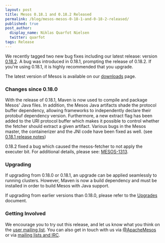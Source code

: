 ```yaml
---
layout: post
title: Mesos 0.18.1 and 0.18.2 Released
permalink: /blog/mesos-mesos-0-18-1-and-0-18-2-released/
published: true
post_author:
  display_name: Niklas Quarfot Nielsen
  twitter: quarfot
tags: Release
---
```


We recently tagged two new bug fixes including our latest release: version [0.18.2](http://mesos.apache.org/downloads/). A bug was introduced in 0.18.1, prompting the release of 0.18.2. If you're using 0.18.1, it is highly recommended that you upgrade.

The latest version of Mesos is available on our [downloads](http://mesos.apache.org/downloads/) page.

### Changes since 0.18.0

With the release of 0.18.1, Maven is now used to compile and package Mesos' Java files. In addition, the Mesos Java artifacts shade the protocol buffer dependency, allowing frameworks to independently declare their protobuf dependency version. Furthermore, a new extract flag has been added to the URI protocol buffer which makes it possible to control whether the fetcher should extract a given artifact. Various bugs in the Mesos master, the containerizer and the JNI code have been fixed as well. (see [0.18.1 release notes](https://issues.apache.org/jira/secure/ReleaseNote.jspa?projectId=12311242&version=12326752))

0.18.2 fixed a bug which caused the mesos-fetcher to not apply the executer bit. For additional details, please see: [MESOS-1313](https://issues.apache.org/jira/browse/MESOS-1313).

### Upgrading

If upgrading from 0.18.0 or 0.18.1, an upgrade can be applied seamlessly to running clusters. However, Maven is now a build dependency and must be installed in order to build Mesos with Java support.

If upgrading from earlier versions than 0.18.0, please refer to the [Upgrades](http://mesos.apache.org/documentation/latest/upgrades/) document.

### Getting Involved

We encourage you to try out this release, and let us know what you think on the [user mailing list](mailto:user@mesos.apache.org). You can also get in touch with us via [@ApacheMesos](https://twitter.com/intent/user?screen_name=ApacheMesos) or via [mailing lists and IRC](https://mesos.apache.org/community).
